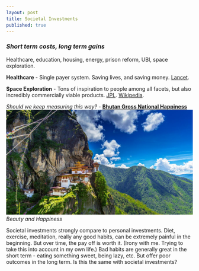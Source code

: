 ```yaml
---
layout: post
title: Societal Investments
published: true
---
```

### _Short term costs, long term gains_ ###

Healthcare, education, housing, energy, prison reform, UBI, space exploration.

**Healthcare** - Single payer system. Saving lives, and saving money. [Lancet](https://www.thelancet.com/journals/lancet/article/PIIS0140-6736(19)33019-3/fulltext).

**Space Exploration** - Tons of inspiration to people among all facets, but also incredibly commercially viable products. [JPL](https://www.jpl.nasa.gov/infographics/infographic.view.php?id=11358). [Wikipedia](https://en.wikipedia.org/wiki/NASA_spinoff_technologies).

_Should we keep measuring this way?_ - **[Bhutan Gross National Happiness](http://www.gnhcentrebhutan.org/what-is-gnh/gnh-happiness-index/)**
\
![Beauty and Happiness](/images/bhutan.jpg)
_Beauty and Happiness_

Societal investments strongly compare to personal investments. Diet, exercise, meditation, really any good habits, can be extremely painful in the beginning. But over time, the pay off is worth it. (Irony with me. Trying to take this into account in my own life.) Bad habits are generally great in the short term - eating something sweet, being lazy, etc. But offer poor outcomes in the long term. Is this the same with societal investments?
